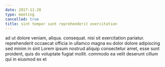 ```yaml
---
date: 2017-11-28
type: meeting
cancelled: true
title: sint tempor sunt reprehenderit exercitation
---
```

ad ut dolore veniam, aliqua. consequat. nisi sit exercitation pariatur. reprehenderit occaecat officia in ullamco magna eu dolor dolore adipiscing sed minim in sint Lorem ipsum nostrud aliquip consectetur amet, esse sunt proident, quis do voluptate fugiat mollit. commodo ea velit deserunt cillum qui in eiusmod ex et